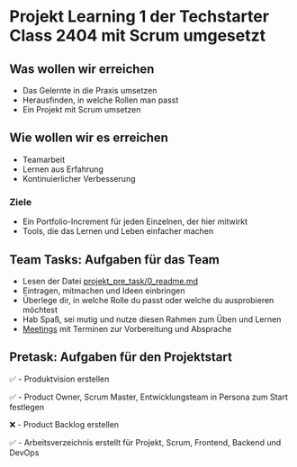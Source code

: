 # Projekt Learning 1 der Techstarter Class 2404 mit Scrum umgesetzt

## Was wollen wir erreichen
- Das Gelernte in die Praxis umsetzen
- Herausfinden, in welche Rollen man passt
- Ein Projekt mit Scrum umsetzen

## Wie wollen wir es erreichen
- Teamarbeit
- Lernen aus Erfahrung
- Kontinuierlicher Verbesserung

### Ziele
- Ein Portfolio-Increment für jeden Einzelnen, der hier mitwirkt
- Tools, die das Lernen und Leben einfacher machen

## Team Tasks: Aufgaben für das Team
- Lesen der Datei [projekt_pre_task/0_readme.md](https://github.com/fchristian1/project-learning-1/blob/master/projekt_pre_task/0_readme.md)
- Eintragen, mitmachen und Ideen einbringen
- Überlege dir, in welche Rolle du passt oder welche du ausprobieren möchtest
- Hab Spaß, sei mutig und nutze diesen Rahmen zum Üben und Lernen
- [Meetings](https://github.com/fchristian1/project-learning-1/blob/master/meetings.md) mit Terminen zur Vorbereitung und Absprache

## Pretask: Aufgaben für den Projektstart
✅ - Produktvision erstellen

✅ - Product Owner, Scrum Master, Entwicklungsteam in Persona zum Start festlegen

❌ - Product Backlog erstellen

✅ - Arbeitsverzeichnis erstellt für Projekt, Scrum, Frontend, Backend und DevOps
